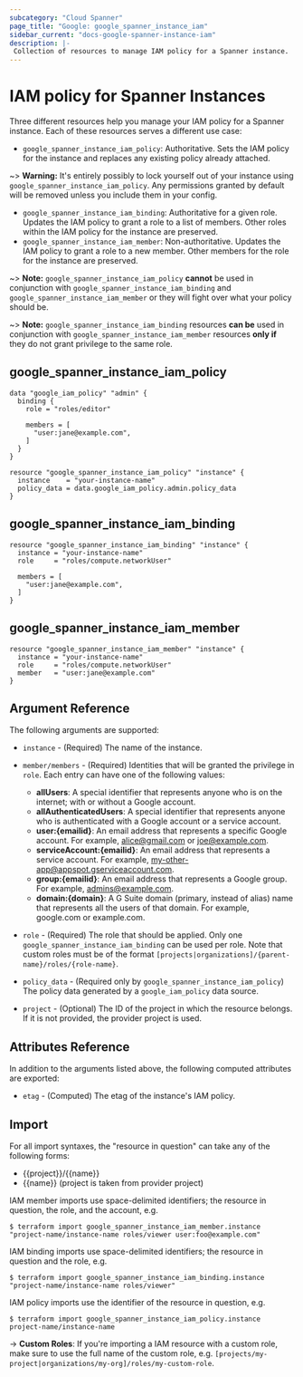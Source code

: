 ```yaml
---
subcategory: "Cloud Spanner"
page_title: "Google: google_spanner_instance_iam"
sidebar_current: "docs-google-spanner-instance-iam"
description: |-
 Collection of resources to manage IAM policy for a Spanner instance.
---
```


# IAM policy for Spanner Instances

Three different resources help you manage your IAM policy for a Spanner instance. Each of these resources serves a different use case:

* `google_spanner_instance_iam_policy`: Authoritative. Sets the IAM policy for the instance and replaces any existing policy already attached.

~> **Warning:** It's entirely possibly to lock yourself out of your instance using `google_spanner_instance_iam_policy`. Any permissions granted by default will be removed unless you include them in your config.

* `google_spanner_instance_iam_binding`: Authoritative for a given role. Updates the IAM policy to grant a role to a list of members. Other roles within the IAM policy for the instance are preserved.
* `google_spanner_instance_iam_member`: Non-authoritative. Updates the IAM policy to grant a role to a new member. Other members for the role for the instance are preserved.

~> **Note:** `google_spanner_instance_iam_policy` **cannot** be used in conjunction with `google_spanner_instance_iam_binding` and `google_spanner_instance_iam_member` or they will fight over what your policy should be.

~> **Note:** `google_spanner_instance_iam_binding` resources **can be** used in conjunction with `google_spanner_instance_iam_member` resources **only if** they do not grant privilege to the same role.

## google\_spanner\_instance\_iam\_policy

```hcl
data "google_iam_policy" "admin" {
  binding {
    role = "roles/editor"

    members = [
      "user:jane@example.com",
    ]
  }
}

resource "google_spanner_instance_iam_policy" "instance" {
  instance    = "your-instance-name"
  policy_data = data.google_iam_policy.admin.policy_data
}
```

## google\_spanner\_instance\_iam\_binding

```hcl
resource "google_spanner_instance_iam_binding" "instance" {
  instance = "your-instance-name"
  role     = "roles/compute.networkUser"

  members = [
    "user:jane@example.com",
  ]
}
```

## google\_spanner\_instance\_iam\_member

```hcl
resource "google_spanner_instance_iam_member" "instance" {
  instance = "your-instance-name"
  role     = "roles/compute.networkUser"
  member   = "user:jane@example.com"
}
```

## Argument Reference

The following arguments are supported:

* `instance` - (Required) The name of the instance.

* `member/members` - (Required) Identities that will be granted the privilege in `role`.
  Each entry can have one of the following values:
  * **allUsers**: A special identifier that represents anyone who is on the internet; with or without a Google account.
  * **allAuthenticatedUsers**: A special identifier that represents anyone who is authenticated with a Google account or a service account.
  * **user:{emailid}**: An email address that represents a specific Google account. For example, alice@gmail.com or joe@example.com.
  * **serviceAccount:{emailid}**: An email address that represents a service account. For example, my-other-app@appspot.gserviceaccount.com.
  * **group:{emailid}**: An email address that represents a Google group. For example, admins@example.com.
  * **domain:{domain}**: A G Suite domain (primary, instead of alias) name that represents all the users of that domain. For example, google.com or example.com.

* `role` - (Required) The role that should be applied. Only one
    `google_spanner_instance_iam_binding` can be used per role. Note that custom roles must be of the format
    `[projects|organizations]/{parent-name}/roles/{role-name}`.

* `policy_data` - (Required only by `google_spanner_instance_iam_policy`) The policy data generated by
  a `google_iam_policy` data source.

* `project` - (Optional) The ID of the project in which the resource belongs. If it
    is not provided, the provider project is used.

## Attributes Reference

In addition to the arguments listed above, the following computed attributes are
exported:

* `etag` - (Computed) The etag of the instance's IAM policy.

## Import

For all import syntaxes, the "resource in question" can take any of the following forms:

* {{project}}/{{name}}
* {{name}} (project is taken from provider project)

IAM member imports use space-delimited identifiers; the resource in question, the role, and the account, e.g.

```
$ terraform import google_spanner_instance_iam_member.instance "project-name/instance-name roles/viewer user:foo@example.com"
```

IAM binding imports use space-delimited identifiers; the resource in question and the role, e.g.

```
$ terraform import google_spanner_instance_iam_binding.instance "project-name/instance-name roles/viewer"
```

IAM policy imports use the identifier of the resource in question, e.g.

```
$ terraform import google_spanner_instance_iam_policy.instance project-name/instance-name
```

-> **Custom Roles**: If you're importing a IAM resource with a custom role, make sure to use the
 full name of the custom role, e.g. `[projects/my-project|organizations/my-org]/roles/my-custom-role`.
